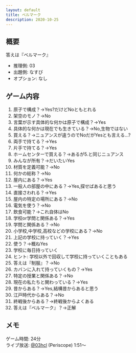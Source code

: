 ```yaml
---
layout: default
title: ベルマーク
description: 2020-10-25
---
```


## 概要

答えは『ベルマーク』

- 推理側: 03
- 出題側: なすび
- オプション: なし

## ゲーム内容

1. 原子で構成？→Yes?だけどNoともとれる
2. 架空のモノ？→No
3. 言葉が示す具体的な何かは原子で構成？→Yes
4. 具体的な何かは現在でも生きている？→No,生物ではない
5. 買える？→ニュアンスが違うのでNoだがYesとも言える…?
6. 両手で持てる？→Yes
7. 片手で持てる？→Yes
8. ホームセンターで買える？→あるが5.と同じニュアンス
9. みんなが所有？→だいたいYes
10. 材質を定義可能？→No
11. 何かの総称？→No
12. 屋内にある？→Yes
13. 一般人の部屋の中にある？→Yes,探せばあると思う
14. 直接さわれる？→Yes
15. 屋内の特定の場所にある？→No
16. 電気を使う？→No
17. 飲食可能？→これ自体はNo
18. 学校or学問と関係ある？→Yes
19. 学問と関係ある？→No
20. 小学校,中学校,高校などの学校にある？→No
21. 上記の学校に持っていく？→Yes
22. 使う？→概ねYes
23. 学校に毎日持っていく
24. ヒント: 学校以外で回収して学校に持っていくこともある
25. 答えは『制服』？→No
26. カバンに入れて持っていくもの？→Yes
27. 特定の授業と関係ある？→No
28. 現在の私たちと関わっている？→Yes
29. 昔からある？→Yes,結構昔からあると思う
30. 江戸時代からある？→No
31. 終戦後からある？→終戦後からよくある
32. 答えは『ベルマーク』？→正解

## メモ

ゲーム時間: 24分  
ライブ放送: [@03hcl](https://www.periscope.tv/03hcl/1lDGLyldmovJm?t=1m51s) (Periscope) 1:51～
